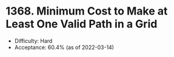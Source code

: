 # 1368. Minimum Cost to Make at Least One Valid Path in a Grid
- Difficulty: Hard
- Acceptance: 60.4% (as of 2022-03-14)

